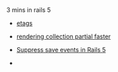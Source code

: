 

3 mins in rails 5

* [etags](etags.markdown)

* [rendering collection partial faster](partial.markdown)

* [Suppress save events in Rails 5]()

* 


